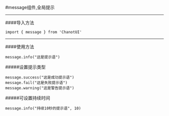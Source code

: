 #message组件,全局提示

--------------

####导入方法

    import { message } from 'ChanotUI'

--------------

####使用方法

	message.info("这是提示语")

#####设置提示类型

    message.success("这是成功提示语")
    message.fail("这是失败提示语")
    message.warning("这是警告提示语")

#####可设置持续时间

	message.info("持续10秒的提示语", 10)

